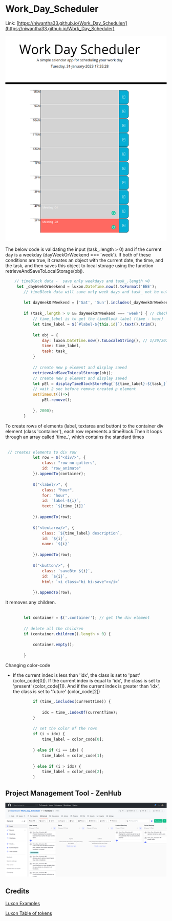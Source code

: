 # Work_Day_Scheduler
Link: [https://niwantha33.github.io/Work_Day_Scheduler/](https://niwantha33.github.io/Work_Day_Scheduler)


![project](./starter/images/web.png)


The below code is validating the input  (task_.length > 0) and if the current day is a weekday (dayWeekOrWeekend === 'week'). If both of these conditions are true, it creates an object with the current date, the time, and the task, and then saves this object to local storage using the function retrieveAndSaveToLocalStorage(obj). 


```javascript
    // timeBlock data -  save only weekdays and task_.length >0  
     let _dayWeekOrWeekend = luxon.DateTime.now().toFormat('EEE');
        // timeBlock data will save only week days and task_ not be null 

        let dayWeekOrWeekend = ['Sat', 'Sun'].includes(_dayWeekOrWeekend[0]) ? 'weekend' : 'week';

        if (task_.length > 0 && dayWeekOrWeekend === 'week') { // check the input val
            // time_label is to get the timeBlock label (time - hour)
            let time_label = $(`#label-${this.id}`).text().trim();

            let obj = {
                day: luxon.DateTime.now().toLocaleString(), // 1/29/2023
                time: time_label,
                task: task_
            }

            // create new p element and display saved 
            retrieveAndSaveToLocalStorage(obj);
            // create new p element and display saved 
            let pEl = displayTimeBlockStoreMsg(`${time_label}-${task_}`);
            // wait 2 sec before remove created p element 
            setTimeout(()=>{
                pEl.remove();

            }, 2000);
        }
```
To create rows of elements (label, textarea and button) to the container div element (class 'container'),
each row represents a timeBlock.Then it loops through an array called 'time_', which contains the standard times 

```javascript

 // creates elements to div row 
            let row = $("<div/>", {
                class: "row no-gutters",
                id: "row_animate"
            }).appendTo(container);

            $("<label/>", {
                class: "hour",
                for: "hour",
                id: `label-${i}`,
                text: `${time_[i]}`

            }).appendTo(row);

            $("<textarea/>", {
                class: `${time_label} description`,
                id: `${i}`,
                name: `${i}`

            }).appendTo(row);

            $("<button/>", {
                class: `saveBtn ${i}`,
                id: `${i}`,
                html: `<i class="bi bi-save"></i>`

            }).appendTo(row);
```

It removes any children. 

```javascript

        let container = $('.container'); // get the div element 

        // delete all the children 
        if (container.children().length > 0) {

            container.empty();

        }
```
Changing color-code
-   If the current index is less than 'idx', the class is set to 'past' (color_code[0]). If the current index is equal to 'idx', the class is set to 'present' (color_code[1]). And if the current index is greater than 'idx', the class is set to 'future' (color_code[2])

```javascript
            if (time_.includes(currentTime)) {

                idx = time_.indexOf(currentTime);
            }

            // set the color of the rows 
            if (i < idx) {
                time_label = color_code[0];

            } else if (i == idx) {
                time_label = color_code[1];

            } else if (i > idx) {
                time_label = color_code[2];
            }

```

## Project Management Tool - ZenHub 

![project](./starter/images/zenhub.png)


## Credits

[Luxon Examples](https://moment.github.io/luxon/demo/global.html)

[Luxon Table of tokens](https://moment.github.io/luxon/#/formatting)